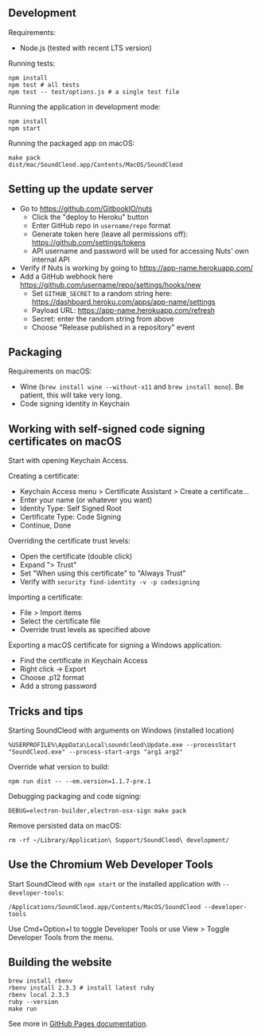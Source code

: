 ## Development

Requirements:

- Node.js (tested with recent LTS version)

Running tests:

    npm install
    npm test # all tests
    npm test -- test/options.js # a single test file

Running the application in development mode:

    npm install
    npm start

Running the packaged app on macOS:

    make pack
    dist/mac/SoundCleod.app/Contents/MacOS/SoundCleod

## Setting up the update server

- Go to https://github.com/GitbookIO/nuts
  - Click the "deploy to Heroku" button
  - Enter GitHub repo in `username/repo` format
  - Generate token here (leave all permissions off): https://github.com/settings/tokens
  - API username and password will be used for accessing Nuts' own internal API
- Verify if Nuts is working by going to https://app-name.herokuapp.com/
- Add a GitHub webhook here https://github.com/username/repo/settings/hooks/new
  - Set `GITHUB_SECRET` to a random string here: https://dashboard.heroku.com/apps/app-name/settings
  - Payload URL: https://app-name.herokuapp.com/refresh
  - Secret: enter the random string from above
  - Choose "Release published in a repository" event

## Packaging

Requirements on macOS:

- Wine (`brew install wine --without-x11` and `brew install mono`). Be patient, this will take very long.
- Code signing identity in Keychain

## Working with self-signed code signing certificates on macOS

Start with opening Keychain Access.

Creating a certificate:

- Keychain Access menu > Certificate Assistant > Create a certificate...
- Enter your name (or whatever you want)
- Identity Type: Self Signed Root
- Certificate Type: Code Signing
- Continue, Done

Overriding the certificate trust levels:

- Open the certificate (double click)
- Expand "> Trust"
- Set "When using this certificate" to "Always Trust"
- Verify with `security find-identity -v -p codesigning`

Importing a certificate:

- File > Import items
- Select the certificate file
- Override trust levels as specified above

Exporting a macOS certificate for signing a Windows application:

- Find the certificate in Keychain Access
- Right click -> Export
- Choose .p12 format
- Add a strong password

## Tricks and tips

Starting SoundCleod with arguments on Windows (installed location)

    %USERPROFILE%\AppData\Local\soundcleod\Update.exe --processStart "SoundCleod.exe" --process-start-args "arg1 arg2"

Override what version to build:

    npm run dist -- --em.version=1.1.7-pre.1

Debugging packaging and code signing:

    DEBUG=electron-builder,electron-osx-sign make pack

Remove persisted data on macOS:

    rm -rf ~/Library/Application\ Support/SoundCleod\ development/
    
## Use the Chromium Web Developer Tools

Start SoundCleod with `npm start` or the installed application with `--developer-tools`:

    /Applications/SoundCleod.app/Contents/MacOS/SoundCleod --developer-tools
    
Use Cmd+Option+I to toggle Developer Tools or use  View > Toggle Developer Tools from the menu.

## Building the website

    brew install rbenv
    rbenv install 2.3.3 # install latest ruby
    rbenv local 2.3.3
    ruby --version
    make run

See more in [GitHub Pages
documentation](https://help.github.com/articles/setting-up-your-github-pages-site-locally-with-jekyll/).
